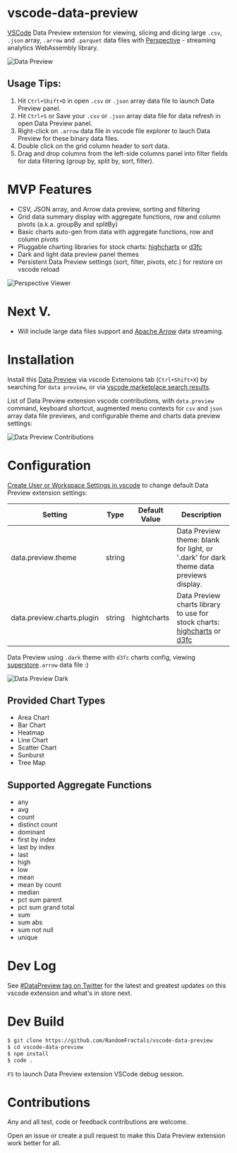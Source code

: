 # vscode-data-preview
[VSCode](https://github.com/Microsoft/vscode) Data Preview extension for viewing, slicing and dicing 
large `.csv`, `.json` array, `.arrow` and `.parquet` data files with [Perspective](https://perspective.finos.org/) - streaming analytics WebAssembly library.

![Data Preview](https://github.com/RandomFractals/vscode-data-preview/blob/master/images/vscode-data-preview.png?raw=true 
"Data Preview")

## Usage Tips: 

1. Hit `Ctrl+Shift+D` in open `.csv` or `.json` array data file to launch Data Preview panel.
2. Hit `Ctrl+S` or Save your `.csv` or `.json` array data file for data refresh in open Data Preview panel.
3. Right-click on `.arrow` data file in vscode file explorer to lauch Data Preview for these binary data files.
4. Double click on the grid column header to sort data.
5. Drag and drop columns from the left-side columns panel into filter fields for data filtering (group by, split by, sort, filter).

# MVP Features

- CSV, JSON array, and Arrow data preview, sorting and filtering
- Grid data summary display with aggregate functions, row and column pivots (a.k.a. groupBy and splitBy)
- Basic charts auto-gen from data with aggregate functions, row and column pivots
- Pluggable charting libraries for stock charts: [highcharts](https://www.highcharts.com/demo) or [d3fc](https://d3fc.io/)
- Dark and light data preview panel themes
- Persistent Data Preview settings (sort, filter, pivots, etc.) for restore on vscode reload

![Perspective Viewer](https://github.com/RandomFractals/vscode-data-preview/blob/master/images/perspective-viewer.gif?raw=true 
"Perspective Viewer")

# Next V.

- Will include large data files support and [Apache Arrow](https://observablehq.com/@randomfractals/apache-arrow) data streaming.

# Installation

Install this [Data Preview](https://marketplace.visualstudio.com/items?itemName=RandomFractalsInc.vscode-data-preview) via vscode Extensions tab (`Ctrl+Shift+X`) by searching for `data preview`, or via [vscode marketplace search results](https://marketplace.visualstudio.com/search?term=data%20preview&target=VSCode&category=All%20categories&sortBy=Relevance). 

List of Data Preview extension vscode contributions, with `data.preview` command, keyboard shortcut, augmented menu contexts for `csv` and `json` array data file previews, and configurable theme and charts data preview settings:

![Data Preview Contributions](https://github.com/RandomFractals/vscode-data-preview/blob/master/images/vscode-data-preview-contributions.png?raw=true 
"Data Preview Contributions")

# Configuration
[Create User or Workspace Settings in vscode](http://code.visualstudio.com/docs/customization/userandworkspace#_creating-user-and-workspace-settings) to change default Data Preview extension settings:

Setting | Type | Default Value | Description
------- | ---- | ------------- | -----------
data.preview.theme | string |  | Data Preview theme: blank for light, or '.dark' for dark theme data previews display.
data.preview.charts.plugin | string | hightcharts | Data Preview charts library to use for stock charts: [highcharts](https://www.highcharts.com/demo) or [d3fc](https://d3fc.io/)

Data Preview using `.dark` theme with `d3fc` charts config, viewing 
[superstore](https://github.com/finos/perspective/blob/master/examples/simple/superstore.arrow)`.arrow` data file :)

![Data Preview Dark](https://github.com/RandomFractals/vscode-data-preview/blob/master/images/vscode-data-preview-dark.png?raw=true 
"Data Preview Dark")


## Provided Chart Types

- Area Chart
- Bar Chart
- Heatmap
- Line Chart
- Scatter Chart
- Sunburst
- Tree Map

## Supported Aggregate Functions

- any
- avg
- count
- distinct count
- dominant
- first by index
- last by index
- last
- high
- low
- mean
- mean by count
- median
- pct sum parent
- pct sum grand total
- sum
- sum abs
- sum not null
- unique

# Dev Log

See [#DataPreview tag on Twitter](https://twitter.com/hashtag/datapreview?f=tweets&vertical=default&src=hash) for the latest and greatest updates on this vscode extension and what's in store next.

# Dev Build

```bash
$ git clone https://github.com/RandomFractals/vscode-data-preview
$ cd vscode-data-preview
$ npm install
$ code .
```
`F5` to launch Data Preview extension VSCode debug session.

# Contributions

Any and all test, code or feedback contributions are welcome. 

Open an issue or create a pull request to make this Data Preview extension work better for all. 